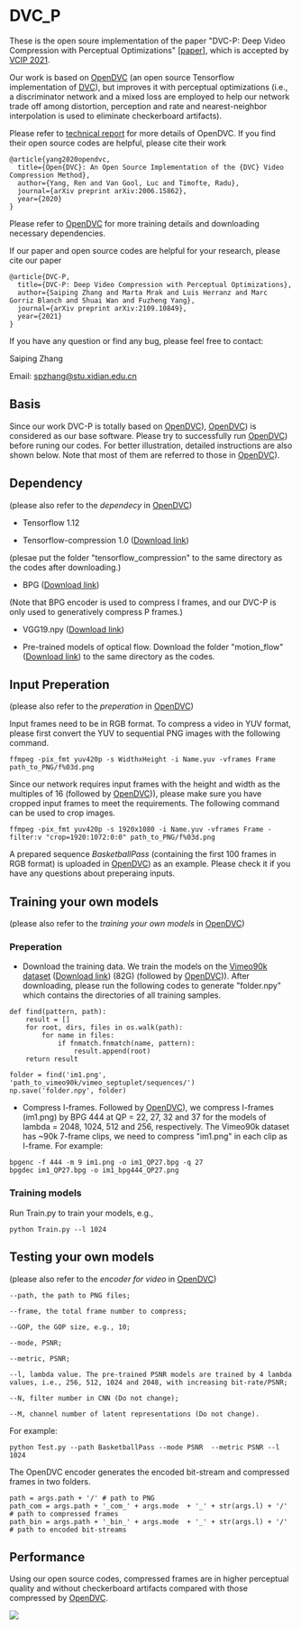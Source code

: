 # DVC_P
These is the open soure implementation of the paper "DVC-P: Deep Video Compression with Perceptual Optimizations" [[paper](https://arxiv.org/abs/2109.10849)], which is accepted by [VCIP 2021](http://www.vcip2021.org/).

Our work is based on [OpenDVC](https://github.com/RenYang-home/OpenDVC) (an open source Tensorflow implementation of [DVC](https://arxiv.org/abs/1812.00101)), but improves it with perceptual optimizations (i.e., a discriminator network and a mixed loss are employed to help our network trade off among distortion, perception and rate and nearest-neighbor interpolation is used to eliminate checkerboard artifacts).

Please refer to [technical report](https://arxiv.org/abs/2006.15862) for more details of OpenDVC. If you find their open source codes are helpful, please cite their work
```
@article{yang2020opendvc,
  title={Open{DVC}: An Open Source Implementation of the {DVC} Video Compression Method},
  author={Yang, Ren and Van Gool, Luc and Timofte, Radu},
  journal={arXiv preprint arXiv:2006.15862},
  year={2020}
}
```
Please refer to [OpenDVC](https://github.com/RenYang-home/OpenDVC) for more training details and downloading necessary dependencies.

If our paper and open source codes are helpful for your research, please cite our paper
```
@article{DVC-P,
  title={DVC-P: Deep Video Compression with Perceptual Optimizations},
  author={Saiping Zhang and Marta Mrak and Luis Herranz and Marc Gorriz Blanch and Shuai Wan and Fuzheng Yang},
  journal={arXiv preprint arXiv:2109.10849},
  year={2021}
}
```

If you have any question or find any bug, please feel free to contact:

Saiping Zhang

Email: spzhang@stu.xidian.edu.cn

## Basis
Since our work DVC-P is totally based on [OpenDVC](https://github.com/RenYang-home/OpenDVC)), [OpenDVC](https://github.com/RenYang-home/OpenDVC)) is considered as our base software. Please try to successfully run [OpenDVC](https://github.com/RenYang-home/OpenDVC)) before runing our codes. For better illustration, detailed instructions are also shown below. Note that most of them are referred to those in [OpenDVC](https://github.com/RenYang-home/OpenDVC)).

## Dependency

(please also refer to the *dependecy* in [OpenDVC](https://github.com/RenYang-home/OpenDVC))

- Tensorflow 1.12

- Tensorflow-compression 1.0 ([Download link](https://github.com/tensorflow/compression/releases/tag/v1.0))

(plesae put the folder "tensorflow_compression" to the same directory as the codes after downloading.)

- BPG ([Download link](https://bellard.org/bpg/))

(Note that BPG encoder is used to compress I frames, and our DVC-P is only used to generatively compress P frames.)

- VGG19.npy ([Download link](https://github.com/TachibanaYoshino/AnimeGAN/releases/download/vgg16/19.npy/vgg19.npy))

- Pre-trained models of optical flow. Download the folder "motion_flow" ([Download link](https://drive.google.com/drive/folders/1b6W3AMpHnPddZrGte2zeQJMxZDSha_Ue?usp=sharing)) to the same directory as the codes.

## Input Preperation

(please also refer to the *preperation* in [OpenDVC](https://github.com/RenYang-home/OpenDVC))

Input frames need to be in RGB format. To compress a video in YUV format, please first convert the YUV to sequential PNG images with the following command.

```
ffmpeg -pix_fmt yuv420p -s WidthxHeight -i Name.yuv -vframes Frame path_to_PNG/f%03d.png
```

Since our network requires input frames with the height and width as the multiples of 16 (followed by [OpenDVC](https://github.com/RenYang-home/OpenDVC))), please make sure you have cropped input frames to meet the requirements. The following command can be used to crop images.

```
ffmpeg -pix_fmt yuv420p -s 1920x1080 -i Name.yuv -vframes Frame -filter:v "crop=1920:1072:0:0" path_to_PNG/f%03d.png
```

A prepared sequence *BasketballPass* (containing the first 100 frames in RGB format) is uploaded in [OpenDVC](https://github.com/RenYang-home/OpenDVC)) as an example. Please check it if you have any questions about preperaing inputs.

## Training your own models

(please also refer to the *training your own models* in [OpenDVC](https://github.com/RenYang-home/OpenDVC))

### Preperation

- Download the training data. We train the models on the [Vimeo90k dataset](https://github.com/anchen1011/toflow) ([Download link](http://data.csail.mit.edu/tofu/dataset/vimeo_septuplet.zip)) (82G) (followed by [OpenDVC](https://github.com/RenYang-home/OpenDVC))). After downloading, please run the following codes to generate "folder.npy" which contains the directories of all training samples.
```
def find(pattern, path):
    result = []
    for root, dirs, files in os.walk(path):
        for name in files:
            if fnmatch.fnmatch(name, pattern):
                result.append(root)
    return result

folder = find('im1.png', 'path_to_vimeo90k/vimeo_septuplet/sequences/')
np.save('folder.npy', folder)
```

- Compress I-frames. Followed by [OpenDVC](https://github.com/RenYang-home/OpenDVC)), we compress I-frames (im1.png) by BPG 444 at QP = 22, 27, 32 and 37 for the models of lambda = 2048, 1024, 512 and 256, respectively. The Vimeo90k dataset has ~90k 7-frame clips, we need to compress "im1.png" in each clip as I-frame. For example:

```
bpgenc -f 444 -m 9 im1.png -o im1_QP27.bpg -q 27
bpgdec im1_QP27.bpg -o im1_bpg444_QP27.png        
```

### Training models

Run Train.py to train your models, e.g.,

```
python Train.py --l 1024
```

## Testing your own models

(please also refer to the *encoder for video* in [OpenDVC](https://github.com/RenYang-home/OpenDVC))

```
--path, the path to PNG files;

--frame, the total frame number to compress;

--GOP, the GOP size, e.g., 10;

--mode, PSNR;

--metric, PSNR;

--l, lambda value. The pre-trained PSNR models are trained by 4 lambda values, i.e., 256, 512, 1024 and 2048, with increasing bit-rate/PSNR;

--N, filter number in CNN (Do not change);

--M, channel number of latent representations (Do not change).
```

For example:
```
python Test.py --path BasketballPass --mode PSNR  --metric PSNR --l 1024
```

The OpenDVC encoder generates the encoded bit-stream and compressed frames in two folders.

```
path = args.path + '/' # path to PNG
path_com = args.path + '_com_' + args.mode  + '_' + str(args.l) + '/' # path to compressed frames
path_bin = args.path + '_bin_' + args.mode  + '_' + str(args.l) + '/' # path to encoded bit-streams
```

## Performance

Using our open source codes, compressed frames are in higher perceptual quality and without checkerboard artifacts compared with those compressed by [OpenDVC](https://github.com/RenYang-home/OpenDVC).

![](PerformanceComparison.png)
